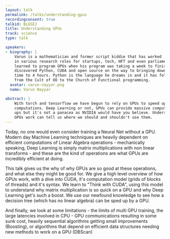 ```yaml
---
layout: talk
permalink: /talks/understanding-gpus
recordingconsent: true
talkid: BLGSEJ
title: Understanding GPUs
track: science
type: talk

speakers:
- biography: |
    Varun is a mathematician and former script kiddie that has worked
    in various research roles for startups, tech, HFT and even parliament. He
    learned to program GPUs when his program was taking a week to finish and
    discovered Python, CUDA and open source on the way to bringing down compute
    time to 4 hours. Python is the language he dreams in and it has followed him
    from the Cult of OO to the Church of Functional programming.
  avatar: varun-nayyar.png
  name: Varun Nayyar

abstract: | 
    With torch and tensorflow we have begun to rely on GPUs to speed up
    computations. Deep Learning or not, GPUs can provide massive computation speed
    ups but it's not a panacea as NVIDIA would have you believe. Understanding how
    GPUs work can tell us where we should and shouldn't use them.
---
```


Today, no one would even consider training a Neural Net without a GPU. Modern
day Machine Learning techniques are heavily dependent on efficient computations
of Linear Algebra operations - mechanically speaking, Deep Learning is simply
matrix multiplications with non linear transforms - and these are the kind of
operations are what GPUs are incredibly efficient at doing.

This talk gives us the why of why GPUs are so good at these operations, and
what else they might be good for. We give a high level overview of how GPUs
work, with a dive into CUDA, it's computation model (grids of blocks of
threads) and it's syntax. We learn to "Think with CUDA", using this model to
understand why matrix multiplication is so quick on a GPU and why Deep Learning
get's such a boost. We use our newfound knowledge to see how a decision tree
(which has no linear algebra) can be sped up by a GPU.

And finally, we look at some limitations - the limits of multi GPU training,
the large latencies involved in CPU - GPU communications resulting in some sunk
cost, heavily sequential algorithms getting small improvements (Boosting), or
algorithms that depend on efficient data structures needing new methods to work
on a GPU (DBScan)
